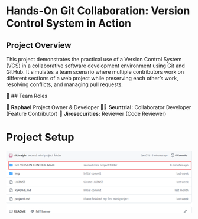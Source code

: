 # Hands-On Git Collaboration: Version Control System in Action

## Project Overview

This project demonstrates the practical use of a Version Control System (VCS) in a collaborative software development environment using Git and GitHub. It simulates a team scenario where multiple contributors work on different sections of a web project while preserving each other’s work, resolving conflicts, and managing pull requests.

👥 ## Team Roles

👤 **Raphael** Project Owner & Developer
👨‍💻 **Seuntrial:** Collaborator Developer (Feature Contributor)
👀 **Jirosecurities:** Reviewer (Code Reviewer)

# Project Setup

![new repository](./img/01.create-repo.png)
